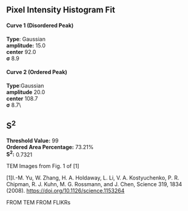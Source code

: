 ## Pixel Intensity Histogram Fit

#### Curve 1 (Disordered Peak)
**Type**: Gaussian\
**amplitude:** 15.0\
**center** 92.0\
**σ** 8.9


#### Curve 2 (Ordered Peak)
**Type**:Gaussian\
**amplitude** 20.0\
**center** 108.7\
**σ** 8.7\


## S<sup>2</sup>
**Threshold Value:** 99\
**Ordered Area Percentage:** 73.21%\
**S<sup>2</sup>:** 0.7321



TEM Images from Fig. 1 of [1]


[1]I.-M. Yu, W. Zhang, H. A. Holdaway, L. Li, V. A. Kostyuchenko, P. R. Chipman, R. J. Kuhn, M. G. Rossmann, and J. Chen, Science 319, 1834 (2008).
https://doi.org/10.1126/science.1153264
























FROM TEM FROM FLIKRs
